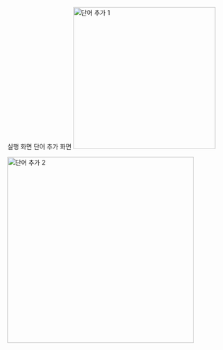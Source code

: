 실행 화면
단어 추가 화면
<img width="321" alt="단어 추가 1" src="https://github.com/YoonHaJun1/Practical_Project1_CRUD_22200496YoonHajun/assets/143723923/dd370555-9e3a-4c61-9186-f2107df63f76">

<img width="421" alt="단어 추가 2" src="https://github.com/YoonHaJun1/Practical_Project1_CRUD_22200496YoonHajun/assets/143723923/ba6afccb-70b8-4320-b85c-ec673090fe67">

